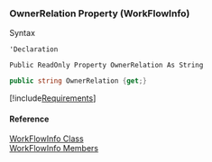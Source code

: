 ﻿### OwnerRelation Property (WorkFlowInfo)

Syntax

```vbnet
'Declaration

Public ReadOnly Property OwnerRelation As String
```

```csharp
public string OwnerRelation {get;}
```

[!include[Requirements](../partials/requirements.md)]

#### Reference

[WorkFlowInfo Class](fcSDK~FChoice.Foundation.Clarify.Workflow.WorkFlowInfo.md)  
[WorkFlowInfo Members](fcSDK~FChoice.Foundation.Clarify.Workflow.WorkFlowInfo_members.md)